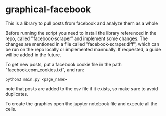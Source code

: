 # graphical-facebook
This is a library to pull posts from facebook and analyze them as a whole

Before running the script you need to install the library referenced in the repo, called "facebook-scraper" and implement some changes.
The changes are mentioned in a file called "facebook-scraper.diff", which can be run on the repo locally or implemented mannually.
If requested, a guide will be added in the future.

To get new posts, put a facebook cookie file in the path "facebook.com_cookies.txt", and run:
```
python3 main.py <page_name>
```

note that posts are added to the csv file if it exists, so make sure to avoid duplicates.

To create the graphics open the jupyter notebook file and exceute all the cells.
